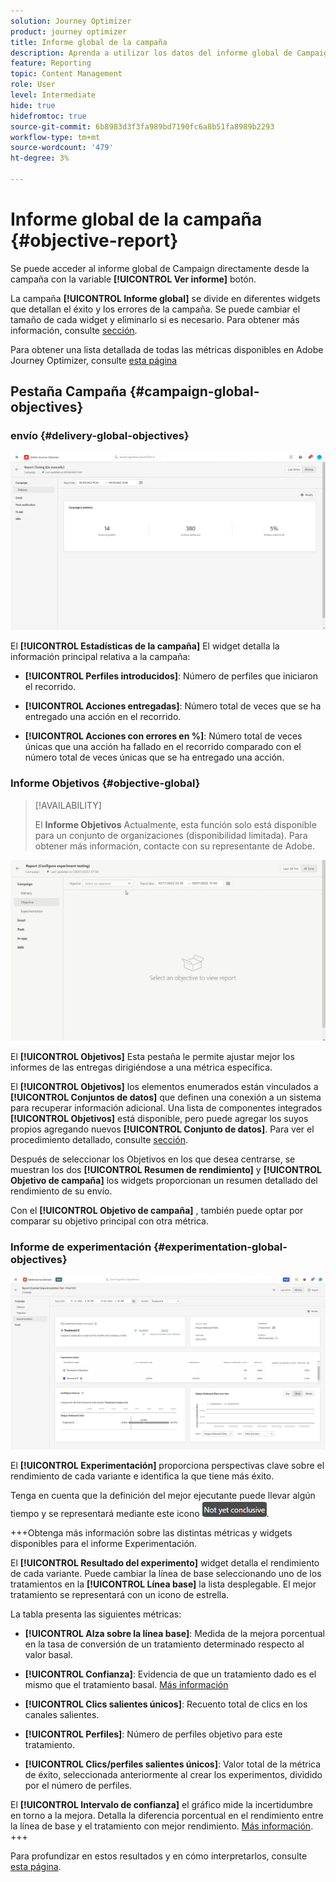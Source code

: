 ```yaml
---
solution: Journey Optimizer
product: journey optimizer
title: Informe global de la campaña
description: Aprenda a utilizar los datos del informe global de Campaign
feature: Reporting
topic: Content Management
role: User
level: Intermediate
hide: true
hidefromtoc: true
source-git-commit: 6b8983d3f3fa989bd7190fc6a8b51fa8989b2293
workflow-type: tm+mt
source-wordcount: '479'
ht-degree: 3%

---
```


# Informe global de la campaña {#objective-report}

Se puede acceder al informe global de Campaign directamente desde la campaña con la variable **[!UICONTROL Ver informe]** botón.

La campaña **[!UICONTROL Informe global]** se divide en diferentes widgets que detallan el éxito y los errores de la campaña. Se puede cambiar el tamaño de cada widget y eliminarlo si es necesario. Para obtener más información, consulte [sección](../reports/global-report.md#modify-dashboard).

Para obtener una lista detallada de todas las métricas disponibles en Adobe Journey Optimizer, consulte [esta página](global-report.md#list-of-components-global.md)

## Pestaña Campaña {#campaign-global-objectives}

### envío {#delivery-global-objectives}

![](assets/campaign_report_global_1.png)

El **[!UICONTROL Estadísticas de la campaña]** El widget detalla la información principal relativa a la campaña:

* **[!UICONTROL Perfiles introducidos]**: Número de perfiles que iniciaron el recorrido.

* **[!UICONTROL Acciones entregadas]**: Número total de veces que se ha entregado una acción en el recorrido.

* **[!UICONTROL Acciones con errores en %]**: Número total de veces únicas que una acción ha fallado en el recorrido comparado con el número total de veces únicas que se ha entregado una acción.

### Informe Objetivos {#objective-global}

>[!AVAILABILITY]
>
>El **Informe Objetivos** Actualmente, esta función solo está disponible para un conjunto de organizaciones (disponibilidad limitada). Para obtener más información, contacte con su representante de Adobe.

![](assets/performance_report.gif)

El **[!UICONTROL Objetivos]** Esta pestaña le permite ajustar mejor los informes de las entregas dirigiéndose a una métrica específica.

El **[!UICONTROL Objetivos]** los elementos enumerados están vinculados a **[!UICONTROL Conjuntos de datos]** que definen una conexión a un sistema para recuperar información adicional. Una lista de componentes integrados **[!UICONTROL Objetivos]** está disponible, pero puede agregar los suyos propios agregando nuevos **[!UICONTROL Conjunto de datos]**. Para ver el procedimiento detallado, consulte [sección](../campaigns/reporting-configuration.md).

Después de seleccionar los Objetivos en los que desea centrarse, se muestran los dos **[!UICONTROL Resumen de rendimiento]** y **[!UICONTROL Objetivo de campaña]** los widgets proporcionan un resumen detallado del rendimiento de su envío.

Con el **[!UICONTROL Objetivo de campaña]** , también puede optar por comparar su objetivo principal con otra métrica.

### Informe de experimentación {#experimentation-global-objectives}

![](assets/experimentation_report_3.png)

El **[!UICONTROL Experimentación]** proporciona perspectivas clave sobre el rendimiento de cada variante e identifica la que tiene más éxito.

Tenga en cuenta que la definición del mejor ejecutante puede llevar algún tiempo y se representará mediante este icono ![](assets/experimentation_report_1.png).

+++Obtenga más información sobre las distintas métricas y widgets disponibles para el informe Experimentación.

El **[!UICONTROL Resultado del experimento]** widget detalla el rendimiento de cada variante. Puede cambiar la línea de base seleccionando uno de los tratamientos en la **[!UICONTROL Línea base]** la lista desplegable. El mejor tratamiento se representará con un icono de estrella.

La tabla presenta las siguientes métricas:

* **[!UICONTROL Alza sobre la línea base]**: Medida de la mejora porcentual en la tasa de conversión de un tratamiento determinado respecto al valor basal.

* **[!UICONTROL Confianza]**: Evidencia de que un tratamiento dado es el mismo que el tratamiento basal. [Más información](../campaigns/experiment-calculations.md#understand-confidence)

* **[!UICONTROL Clics salientes únicos]**: Recuento total de clics en los canales salientes.

* **[!UICONTROL Perfiles]**: Número de perfiles objetivo para este tratamiento.

* **[!UICONTROL Clics/perfiles salientes únicos]**: Valor total de la métrica de éxito, seleccionada anteriormente al crear los experimentos, dividido por el número de perfiles.

El **[!UICONTROL Intervalo de confianza]** el gráfico mide la incertidumbre en torno a la mejora. Detalla la diferencia porcentual en el rendimiento entre la línea de base y el tratamiento con mejor rendimiento. [Más información](../campaigns/experiment-calculations.md#confidence-intervals).
+++

Para profundizar en estos resultados y en cómo interpretarlos, consulte [esta página](../campaigns/get-started-experiment.md#interpret-results).

